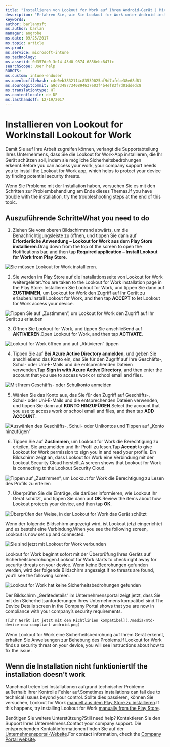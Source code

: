 ```yaml
---
title: "Installieren von Lookout for Work auf Ihrem Android-Gerät | Microsoft-Dokumentation"
description: "Erfahren Sie, wie Sie Lookout for Work unter Android installieren können."
keywords: 
author: barlanmsft
ms.author: barlan
manager: angrobe
ms.date: 09/25/2017
ms.topic: article
ms.prod: 
ms.service: microsoft-intune
ms.technology: 
ms.assetid: 0d357dc0-3e14-43d0-9874-6886ebc847fc
searchScope: User help
ROBOTS: 
ms.custom: intune-enduser
ms.openlocfilehash: c4e0eb3832114c83539025af9d7afebe38e68d81
ms.sourcegitcommit: a9d734877340894637e03f4b4ef83f7d01ddedc8
ms.translationtype: HT
ms.contentlocale: de-DE
ms.lasthandoff: 12/19/2017
---
```

# <a name="install-lookout-for-work"></a><span data-ttu-id="f013c-103">Installieren von Lookout for Work</span><span class="sxs-lookup"><span data-stu-id="f013c-103">Install Lookout for Work</span></span>

<span data-ttu-id="f013c-104">Damit Sie auf Ihre Arbeit zugreifen können, verlangt die Supportabteilung Ihres Unternehmens, dass Sie die Lookout for Work-App installieren, die Ihr Gerät schützen soll, indem sie mögliche Sicherheitsbedrohungen erkennt.</span><span class="sxs-lookup"><span data-stu-id="f013c-104">Before you can access your work, your company support needs you to install the Lookout for Work app, which helps to protect your device by finding potential security threats.</span></span>

<span data-ttu-id="f013c-105">Wenn Sie Probleme mit der Installation haben, versuchen Sie es mit den Schritten zur Problembehandlung am Ende dieses Themas.</span><span class="sxs-lookup"><span data-stu-id="f013c-105">If you have trouble with the installation, try the troubleshooting steps at the end of this topic.</span></span>

## <a name="what-you-need-to-do"></a><span data-ttu-id="f013c-106">Auszuführende Schritte</span><span class="sxs-lookup"><span data-stu-id="f013c-106">What you need to do</span></span>

1.  <span data-ttu-id="f013c-107">Ziehen Sie vom oberen Bildschirmrand abwärts, um die Benachrichtigungsleiste zu öffnen, und tippen Sie dann auf **Erforderliche Anwendung – Lookout for Work aus dem Play Store installieren**.</span><span class="sxs-lookup"><span data-stu-id="f013c-107">Drag down from the top of the screen to open the Notifications bar, and then tap **Required application – Install Lookout for Work from Play Store**.</span></span>

  ![Sie müssen Lookout for Work installieren.](./media/lookout-required-app-install-android.png)

2.  <span data-ttu-id="f013c-109">Sie werden im Play Store auf die Installationsseite von Lookout for Work weitergeleitet.</span><span class="sxs-lookup"><span data-stu-id="f013c-109">You are taken to the Lookout for Work installation page in the Play Store.</span></span> <span data-ttu-id="f013c-110">Installieren Sie Lookout for Work, und tippen Sie dann auf **ZUSTIMMEN**, um Lookout for Work den Zugriff auf Ihr Gerät zu erlauben.</span><span class="sxs-lookup"><span data-stu-id="f013c-110">Install Lookout for Work, and then tap **ACCEPT** to let Lookout for Work access your device.</span></span>

  ![Tippen Sie auf „Zustimmen“, um Lookout for Work den Zugriff auf Ihr Gerät zu erlauben](./media/lookout-accept-store-permissions-android.png)

3. <span data-ttu-id="f013c-112">Öffnen Sie Lookout for Work, und tippen Sie anschließend auf **AKTIVIEREN**.</span><span class="sxs-lookup"><span data-stu-id="f013c-112">Open Lookout for Work, and then tap **ACTIVATE**.</span></span>

  ![Lookout for Work öffnen und auf „Aktivieren“ tippen](./media/lookout-activate-button-android.png)

4. <span data-ttu-id="f013c-114">Tippen Sie auf **Bei Azure Active Directory anmelden**, und geben Sie anschließend das Konto ein, das Sie für den Zugriff auf Ihre Geschäfts-, Schul- oder Uni-E-Mails und die entsprechenden Dateien verwenden.</span><span class="sxs-lookup"><span data-stu-id="f013c-114">Tap **Sign in with Azure Active Directory**, and then enter the account that you use to access work or school email and files.</span></span>

  ![Mit Ihrem Geschäfts- oder Schulkonto anmelden](./media/lookout-sign-in-azure-android.png)

5. <span data-ttu-id="f013c-116">Wählen Sie das Konto aus, das Sie für den Zugriff auf Geschäfts-, Schul- oder Uni-E-Mails und die entsprechenden Dateien verwenden, und tippen Sie dann auf **KONTO HINZUFÜGEN**.</span><span class="sxs-lookup"><span data-stu-id="f013c-116">Select the account that you use to access work or school email and files, and then tap **ADD ACCOUNT**.</span></span>

  ![Auswählen des Geschäfts-, Schul- oder Unikontos und Tippen auf „Konto hinzufügen“](./media/lookout-pick-account-android.png)

6. <span data-ttu-id="f013c-118">Tippen Sie auf **Zustimmen**, um Lookout for Work die Berechtigung zu erteilen, Sie anzumelden und Ihr Profil zu lesen.</span><span class="sxs-lookup"><span data-stu-id="f013c-118">Tap **Accept** to give Lookout for Work permission to sign you in and read your profile.</span></span> <span data-ttu-id="f013c-119">Ein Bildschirm zeigt an, dass Lookout for Work eine Verbindung mit der Lookout Security Cloud herstellt.</span><span class="sxs-lookup"><span data-stu-id="f013c-119">A screen shows that Lookout for Work is connecting to the Lookout Security Cloud.</span></span>

  ![Tippen auf „Zustimmen“, um Lookout for Work die Berechtigung zu Lesen des Profils zu erteilen](./media/lookout-needs-permission-to-view-profile-android.png)

7. <span data-ttu-id="f013c-121">Überprüfen Sie die Einträge, die darüber informieren, wie Lookout Ihr Gerät schützt, und tippen Sie dann auf **OK**.</span><span class="sxs-lookup"><span data-stu-id="f013c-121">Review the items about how Lookout protects your device, and then tap **OK**.</span></span>

  ![Überprüfen der Weise, in der Lookout for Work das Gerät schützt](./media/lookout-how-it-protects-your-device-android.png)

  <span data-ttu-id="f013c-123">Wenn der folgende Bildschirm angezeigt wird, ist Lookout jetzt eingerichtet und es besteht eine Verbindung.</span><span class="sxs-lookup"><span data-stu-id="f013c-123">When you see the following screen, Lookout is now set up and connected.</span></span>

  ![Sie sind jetzt mit Lookout for Work verbunden](./media/lookout-you-are-now-connected-android.png)

  <span data-ttu-id="f013c-125">Lookout for Work beginnt sofort mit der Überprüfung Ihres Geräts auf Sicherheitsbedrohungen.</span><span class="sxs-lookup"><span data-stu-id="f013c-125">Lookout for Work starts to check right away for security threats on your device.</span></span> <span data-ttu-id="f013c-126">Wenn keine Bedrohungen gefunden werden, wird der folgende Bildschirm angezeigt.</span><span class="sxs-lookup"><span data-stu-id="f013c-126">If no threats are found, you’ll see the following screen.</span></span>

  ![Lookout for Work hat keine Sicherheitsbedrohungen gefunden](./media/lookout-scan-no-threats-found-android.png)

  <span data-ttu-id="f013c-128">Der Bildschirm „Gerätedetails“ im Unternehmensportal zeigt jetzt, dass Sie mit den Sicherheitsanforderungen Ihres Unternehmens kompatibel sind.</span><span class="sxs-lookup"><span data-stu-id="f013c-128">The Device Details screen in the Company Portal shows that you are now in compliance with your company’s security requirements.</span></span>

    ![Ihr Gerät ist jetzt mit den Richtlinien kompatibel](./media/mtd-device-now-compliant-android.png)

  <span data-ttu-id="f013c-130">Wenn Lookout for Work eine Sicherheitsbedrohung auf Ihrem Gerät erkennt, erhalten Sie Anweisungen zur Behebung des Problems.</span><span class="sxs-lookup"><span data-stu-id="f013c-130">If Lookout for Work finds a security threat on your device, you will see instructions about how to fix the issue.</span></span>

## <a name="if-the-installation-doesnt-work"></a><span data-ttu-id="f013c-131">Wenn die Installation nicht funktioniert</span><span class="sxs-lookup"><span data-stu-id="f013c-131">If the installation doesn't work</span></span>

<span data-ttu-id="f013c-132">Manchmal treten bei Installationen aufgrund technischer Probleme außerhalb Ihrer Kontrolle Fehler auf.</span><span class="sxs-lookup"><span data-stu-id="f013c-132">Sometimes installations can fail due to technical issues beyond your control.</span></span> <span data-ttu-id="f013c-133">Sollte dies passieren, können Sie versuchen, Lookout for Work [manuell aus dem Play Store zu installieren](https://play.google.com/store/apps/details?id=com.lookout.enterprise).</span><span class="sxs-lookup"><span data-stu-id="f013c-133">If this happens, try installing Lookout for Work [manually from the Play Store](https://play.google.com/store/apps/details?id=com.lookout.enterprise).</span></span>


<span data-ttu-id="f013c-134">Benötigen Sie weitere Unterstützung?</span><span class="sxs-lookup"><span data-stu-id="f013c-134">Still need help?</span></span> <span data-ttu-id="f013c-135">Kontaktieren Sie den Support Ihres Unternehmens.</span><span class="sxs-lookup"><span data-stu-id="f013c-135">Contact your company support.</span></span> <span data-ttu-id="f013c-136">Die entsprechenden Kontaktinformationen finden Sie auf der [Unternehmensportal-Website](https://portal.manage.microsoft.com#HelpDeskDialog).</span><span class="sxs-lookup"><span data-stu-id="f013c-136">For contact information, check the [Company Portal website](https://portal.manage.microsoft.com#HelpDeskDialog).</span></span>

